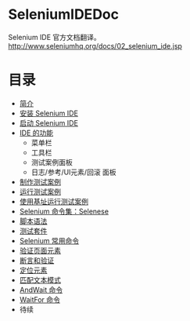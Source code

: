 # SeleniumIDEDoc
Selenium IDE 官方文档翻译。http://www.seleniumhq.org/docs/02_selenium_ide.jsp

# 目录
- [简介](Introduction.md)
- [安装 Selenium IDE](Install.md)
- [启动 Selenium IDE](Open.md)
- [IDE 的功能](Features.md)
    - 菜单栏
    - 工具栏
    - 测试案例面板
    - 日志/参考/UI元素/回滚 面板
- [制作测试案例](Build.md)
- [运行测试案例](Run.md)
- [使用基址运行测试案例](BaseURL.md)
- [Selenium 命令集：Selenese](Selenese.md)
- [脚本语法](Script.md)
- [测试套件](Suites.md)
- [Selenium 常用命令](Commonly.md)
- [验证页面元素](Verify.md)
- [断言和验证](Assertion.md)
- [定位元素](Locating.md)
- [匹配文本模式](Patterns.md)
- [AndWait 命令](AndWait.md)
- [WaitFor 命令](WaitFor.md)
- 待续
